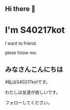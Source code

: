 ## Hi there 👋

# I'm S40217kot

I want to friend.

plese folow me.

## みなさんこんにちは

#私はS40217kotです。

わたしは友達が欲しいです。

フォローしてください。
